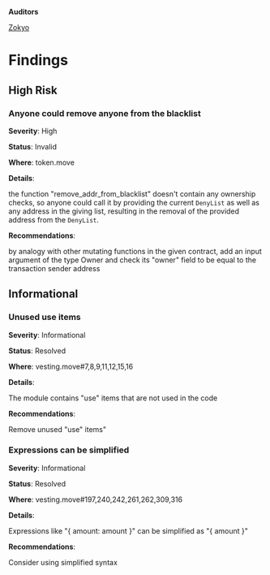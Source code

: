 **Auditors**

[Zokyo](https://x.com/zokyo_io)

# Findings

## High Risk

### Anyone could remove anyone from the blacklist

**Severity**: High

**Status**: Invalid

**Where**: token.move


**Details**: 

the function "remove_addr_from_blacklist" doesn't contain any ownership checks, so anyone could call it by providing the current `DenyList` as well as any address in the giving list, resulting in the removal of the provided address from the `DenyList`.

**Recommendations**: 

by analogy with other mutating functions in the given contract, add an input argument of the type Owner and check its "owner" field to be equal to the transaction sender address	

## Informational

### Unused use items

**Severity**: Informational

**Status**: Resolved

**Where**: vesting.move#7,8,9,11,12,15,16

**Details**: 

The module contains "use" items that are not used in the code

**Recommendations**: 

Remove unused "use" items"	

### Expressions can be simplified

**Severity**: Informational

**Status**: Resolved

**Where**: vesting.move#197,240,242,261,262,309,316

**Details**: 

Expressions like "{ amount: amount }" can be simplified as "{ amount }"

**Recommendations**: 

Consider using simplified syntax
